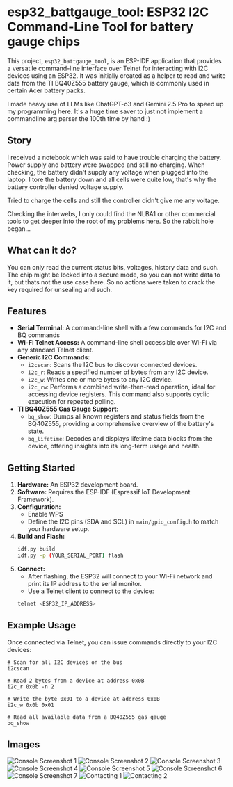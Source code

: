 #     esp32_battgauge_tool: ESP32 I2C Command-Line Tool for battery gauge chips

This project, `esp32_battgauge_tool`, is an ESP-IDF application that provides a versatile command-line interface over Telnet for interacting with I2C devices using an ESP32.
It was initially created as a helper to read and write data from the TI BQ40Z555 battery gauge, which is commonly used in certain Acer battery packs.

I made heavy use of LLMs like ChatGPT-o3 and Gemini 2.5 Pro to speed up my programming here. It's a huge time saver to just not implement a commandline arg parser the 100th time by hand :)

## Story
I received a notebook which was said to have trouble charging the battery. Power supply and battery were swapped and still no charging.
When checking, the battery didn't supply any voltage when plugged into the laptop.
I tore the battery down and all cells were quite low, that's why the battery controller denied voltage supply.

Tried to charge the cells and still the controller didn't give me any voltage.

Checking the interwebs, I only could find the NLBA1 or other commercial tools to get deeper into the root of my problems here.
So the rabbit hole began...

## What can it do?
You can only read the current status bits, voltages, history data and such.
The chip might be locked into a secure mode, so you can not write data to it, but thats not the use case here.
So no actions were taken to crack the key required for unsealing and such.

## Features

*   **Serial Terminal:** A command-line shell with a few commands for I2C and BQ commands
*   **Wi-Fi Telnet Access:** A command-line shell accessible over Wi-Fi via any standard Telnet client.
*   **Generic I2C Commands:**
    *   `i2cscan`: Scans the I2C bus to discover connected devices.
    *   `i2c_r`: Reads a specified number of bytes from any I2C device.
    *   `i2c_w`: Writes one or more bytes to any I2C device.
    *   `i2c_rw`: Performs a combined write-then-read operation, ideal for accessing device registers. This command also supports cyclic execution for repeated polling.
*   **TI BQ40Z555 Gas Gauge Support:**
    *   `bq_show`: Dumps all known registers and status fields from the BQ40Z555, providing a comprehensive overview of the battery's state.
    *   `bq_lifetime`: Decodes and displays lifetime data blocks from the device, offering insights into its long-term usage and health.

## Getting Started

1.  **Hardware:** An ESP32 development board.
2.  **Software:** Requires the ESP-IDF (Espressif IoT Development Framework).
3.  **Configuration:**
    *   Enable WPS
    *   Define the I2C pins (SDA and SCL) in `main/gpio_config.h` to match your hardware setup.
4.  **Build and Flash:**
    ```bash
    idf.py build
    idf.py -p (YOUR_SERIAL_PORT) flash
    ```
5.  **Connect:**
    *   After flashing, the ESP32 will connect to your Wi-Fi network and print its IP address to the serial monitor.
    *   Use a Telnet client to connect to the device:
    ```bash
    telnet <ESP32_IP_ADDRESS>
    ```

## Example Usage

Once connected via Telnet, you can issue commands directly to your I2C devices:

```
# Scan for all I2C devices on the bus
i2cscan

# Read 2 bytes from a device at address 0x0B
i2c_r 0x0b -n 2

# Write the byte 0x01 to a device at address 0x0B
i2c_w 0x0b 0x01

# Read all available data from a BQ40Z555 gas gauge
bq_show
```


## Images

![Console Screenshot 1](doc/console_1.png)
![Console Screenshot 2](doc/console_2.png)
![Console Screenshot 3](doc/console_3.png)
![Console Screenshot 4](doc/console_4.png)
![Console Screenshot 5](doc/console_5.png)
![Console Screenshot 6](doc/console_6.png)
![Console Screenshot 7](doc/console_7.png)
![Contacting 1](doc/contact_1.jpg)
![Contacting 2](doc/contact_2.jpg)

